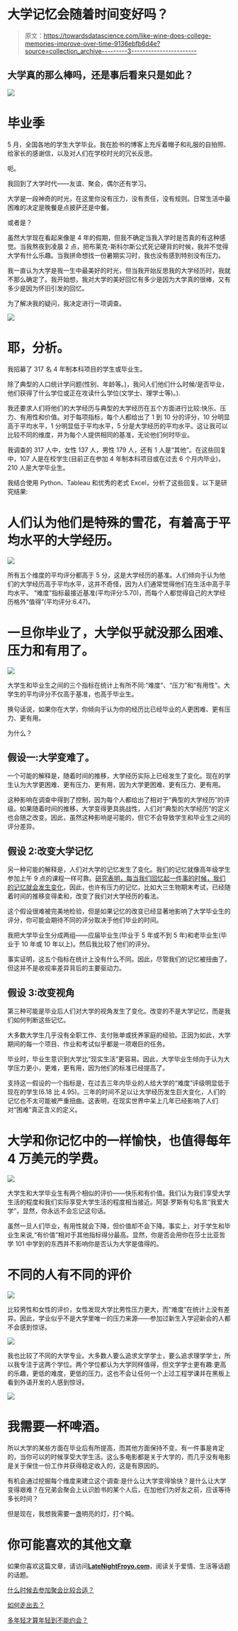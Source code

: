 # 大学记忆会随着时间变好吗？

> 原文：<https://towardsdatascience.com/like-wine-does-college-memories-improve-over-time-9136ebfb6d4e?source=collection_archive---------3----------------------->

## 大学真的那么棒吗，还是事后看来只是如此？

![](img/f3f9417ddb2b0c8d8d722bdf80357f65.png)

# 毕业季

5 月，全国各地的学生大学毕业。我在脸书的博客上充斥着帽子和礼服的自拍照、给家长的感谢信，以及对人们在学校时光的冗长反思。

呃。

我回到了大学时代——友谊、聚会，偶尔还有学习。

大学是一段神奇的时光，在这里你没有压力，没有责任，没有规则。日常生活中最困难的决定是晚餐是点披萨还是中餐。

或者是？

虽然大学现在看起来像是 4 年的假期，但我不确定当我入学时是否真的有这种感觉。当我熬夜到凌晨 2 点，把布莱克-斯科尔斯公式死记硬背的时候，我并不觉得大学有什么乐趣。当我拼命想找一份暑期实习时，我也没有感到特别没有压力。

我一直认为大学是我一生中最美好的时光，但当我开始反思我的大学经历时，我就不那么确定了。我开始想，我对大学的美好回忆有多少是因为大学真的很棒，又有多少是因为怀旧引发的回忆。

为了解决我的疑问，我决定进行一项调查。

![](img/c4ab69c450fb5051377aa6a6ad0fbec7.png)

# 耶，分析。

我招募了 317 名 4 年制本科项目的学生或毕业生。

除了典型的人口统计学问题(性别、年龄等。)，我问人们他们什么时候/是否毕业，他们获得了什么学位或正在攻读什么学位(文学士、理学士等)。).

我还要求人们将他们的大学经历与典型的大学经历在五个方面进行比较:快乐、压力、有用性和价值。对于每项指标，每个人都给出了 1 到 10 分的评分，10 分明显高于平均水平，1 分明显低于平均水平，5 分是大学经历的平均水平。这让我可以比较不同的维度，并为每个人提供相同的基准，无论他们何时毕业。

我调查的 317 人中，女性 137 人，男性 179 人，还有 1 人是“其他”。在这些回复中，107 人是在校学生(目前正在参加 4 年制本科项目或在过去 6 个月内毕业)，210 人是大学毕业生。

我结合使用 Python、Tableau 和优秀的老式 Excel，分析了这些回复。以下是研究结果:

# 人们认为他们是特殊的雪花，有着高于平均水平的大学经历。

![](img/7208888447e1c32b61c4fca0de85ad8a.png)

所有五个维度的平均评分都高于 5 分，这是大学经历的基准。人们倾向于认为他们的大学经历高于平均水平，这并不奇怪，因为人们通常觉得他们在生活中高于平均水平。
“难度”指标最接近基准(平均评分:5.70)，而每个人都觉得自己的大学经历格外“值得”(平均评分:6.47)。

# 一旦你毕业了，大学似乎就没那么困难、压力和有用了。

![](img/4ddc9f70bf56337436a3af67f76895f2.png)

大学生和毕业生之间的三个指标在统计上有所不同:“难度”、“压力”和“有用性”。大学生的平均评分不仅高于基准，也高于毕业生。

换句话说，如果你在大学，你倾向于认为你的经历比已经毕业的人更困难、更有压力、更有用。

为什么？

## 假设一:大学变难了。

一个可能的解释是，随着时间的推移，大学经历实际上已经发生了变化。现在的学生认为大学更困难、更有压力、更有用，因为大学更困难、更有压力、更有用。

这种影响在调查中得到了控制，因为每个人都给出了相对于“典型的大学经历”的评级。如果随着时间的推移，大学变得更具挑战性，人们对“典型的大学经历”的定义也会随之改变。因此，虽然这种影响是可能的，但它不会导致学生和毕业生之间的评分差异。

## 假设 2:改变大学记忆

另一种可能的解释是，人们对大学的记忆发生了变化。我们的记忆就像高年级学生参加上午 9 点的课程一样可靠。[研究表明，每当我们回忆起一件事的时候，我们的记忆就会发生变化](https://news.northwestern.edu/stories/2012/09/your-memory-is-like-the-telephone-game)，因此，也许有压力的记忆，比如大三生物期末考试，已经随着时间的推移变得柔和，改变了我们对大学经历的看法。

这个假设很难被完美地检验，但是如果记忆的改变已经显著地影响了大学毕业生的评分，你可能会期待不同的评分取决于他们毕业的时间。

我把大学毕业生分成两组——应届毕业生(毕业于 5 年或不到 5 年)和老毕业生(毕业于 10 年或 10 年以上)。然后我比较了他们的评分。

事实证明，这五个指标在统计上没有什么不同。因此，尽管我们的记忆被扭曲了，但这并不是收视率差异背后的主要驱动力。

## 假设 3:改变视角

第三种可能是毕业后人们对大学的视角发生了变化。改变的不是大学记忆，而是我们如何判断这些记忆。

大多数大学生几乎没有全职工作、支付账单或抚养家庭的经验。正因为如此，大学期间的每一个项目、作业和考试似乎都是一项艰巨的任务。

毕业时，毕业生意识到大学比“现实生活”更容易。因此，大学毕业生倾向于认为大学压力更小，更难，更有用，因为他们的标准已经提高了。

支持这一假设的一个指标是，在过去三年内毕业的人给大学的“难度”评级明显低于现在的学生(6.18 比 4.95)。三年的时间不足以让大学经历发生巨大变化，人们的记忆也不太可能被严重扭曲。这表明，在现实世界中呆上几年已经影响了人们对“困难”真正含义的定义。

# 大学和你记忆中的一样愉快，也值得每年 4 万美元的学费。

![](img/49279768cea17e9badc71ecdeadb4bbc.png)

大学生和大学毕业生有两个相似的评价——快乐和有价值。我们认为我们享受大学生活的程度和我们实际享受大学生活的程度相当接近。阿瑟·罗斯有句名言“我爱大学”，显然，你永远不会忘记这句话。

虽然一旦人们毕业，有用性就会下降，但价值却不会下降。事实上，对于学生和毕业生来说,“有价值”相对于其他指标得分最高。显然，你是否会用你在莎士比亚哲学 101 中学到的东西并不影响你是否认为大学是值得的。

# 不同的人有不同的评价

![](img/de30ceae064f427bcc98604b5b0755e3.png)

比较男性和女性的评价，女性发现大学比男性压力更大，而“难度”在统计上没有差异。因此，学业似乎不是大学里唯一的压力来源——参加过新生入学迎新会的人都不会感到惊讶。

![](img/1923220dbc57001d50c94b72325b3e0a.png)

我也比较了不同的大学专业。大多数人要么追求文学学士，要么追求理学学士，所以我专注于这两个学位。两个学位都认为大学同样值得，但文学学士更有趣:更高的乐趣，更低的难度，更低的压力。这也不会让任何一个上过工程学课并在黑板上看到外语开发的人感到惊讶。

![](img/46fc9bb8949e15121dc16b51afab7087.png)

# 我需要一杯啤酒。

所以大学的某些方面在毕业后有所提高，而其他方面保持不变。有一件事是肯定的，当你可以的时候享受大学生活。这么多电影都是关于大学的，而几乎没有电影是关于保住一份工作并获得稳定收入的，这是有原因的。

有机会通过挖掘每个维度来建立这个调查:是什么让大学变得愉快？是什么让大学变得艰难？在兄弟会聚会上认识脸书的某个人后，在加他们为好友之前，应该等待多长时间？

但是现在，我想我需要一盏明亮的灯，打个盹。

# 你可能喜欢的其他文章

如果你喜欢这篇文章，请访问[**LateNightFroyo.com**](http://latenightfroyo.com/)，阅读关于爱情、生活等话题的话题。

[什么时候去参加聚会比较合适？](https://www.latenightfroyo.com/archive/2017/10/14/289d7z2zo3kbxp00dsg4am34uha0gf)

[如何走出去？](https://www.latenightfroyo.com/archive/2017/4/30/how-to-get-out-of-going-out)

[多年轻才算年轻到不能约会？](https://www.latenightfroyo.com/archive/2016/10/2/how-young-is-too-young)